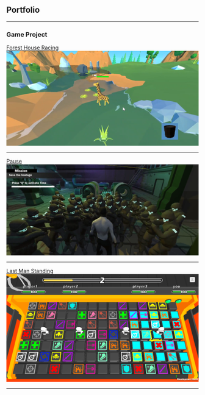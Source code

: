## Portfolio

---

### Game Project

[Forest House Racing](/FHR_Page.md)
<br><img src="images/FHRCapScreen.png?raw=true"/>

---
[Pause](/P_Page.md)
<br><img src="images/PCapScreen.png?raw=true"/>

---
[Last Man Standing](/LMS_Page.md)
<br><img src="images/LMSCapScreen.png?raw=true"/>

---
